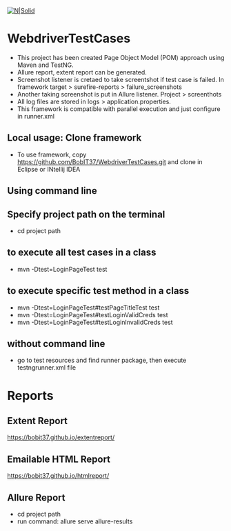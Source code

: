 [![N|Solid](https://www.bobit.us/images/bobit-logo.png)](https://bobit37.github.io/Resume/)

# WebdriverTestCases

- This project has been created Page Object Model (POM) approach using Maven and TestNG.
- Allure report, extent report can be generated.
- Screenshot listener is cretaed to take screentshot if test case is failed. In framework target > surefire-reports > failure_screenshots
- Another taking screenshot is put in Allure listener. Project > screenthots
- All log files are stored in logs > application.properties.
- This framework is compatible with parallel execution and just configure in runner.xml

## Local usage: Clone framework 

- To use framework, copy https://github.com/BobIT37/WebdriverTestCases.git and clone in Eclipse or INtellij IDEA

## Using command line
## Specify project path on the terminal
- cd project path

## to execute all test cases in a class
- mvn -Dtest=LoginPageTest test

## to execute specific test method in a class
- mvn -Dtest=LoginPageTest#testPageTitleTest test
- mvn -Dtest=LoginPageTest#testLoginValidCreds test
- mvn -Dtest=LoginPageTest#testLoginInvalidCreds test

## without command line
- go to test resources and find runner package, then execute testngrunner.xml file

# Reports

## Extent Report
https://bobit37.github.io/extentreport/

## Emailable HTML Report
https://bobit37.github.io/htmlreport/

## Allure Report
- cd project path
- run command: allure serve allure-results
